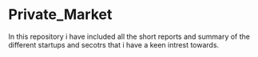 # Private_Market
In this repository i have included all the short reports and summary of the different startups and secotrs that i have a keen intrest towards.

